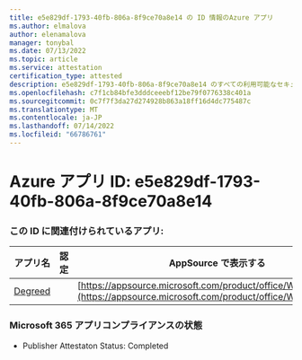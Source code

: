 ```yaml
---
title: e5e829df-1793-40fb-806a-8f9ce70a8e14 の ID 情報のAzure アプリ
ms.author: elmalova
author: elenamalova
manager: tonybal
ms.date: 07/13/2022
ms.topic: article
ms.service: attestation
certification_type: attested
description: e5e829df-1793-40fb-806a-8f9ce70a8e14 のすべての利用可能なセキュリティとコンプライアンス情報。
ms.openlocfilehash: c7f1cb84bfe3dddceeebf12be79f0776338c401a
ms.sourcegitcommit: 0c7f7f3da27d274928b863a18ff16d4dc775487c
ms.translationtype: MT
ms.contentlocale: ja-JP
ms.lasthandoff: 07/14/2022
ms.locfileid: "66786761"
---
```

# <a name="azure-app-id-e5e829df-1793-40fb-806a-8f9ce70a8e14"></a>Azure アプリ ID: e5e829df-1793-40fb-806a-8f9ce70a8e14


### <a name="apps-associated-with-this-id"></a>この ID に関連付けられているアプリ:
| **アプリ名** | **認定** | **AppSource で表示する** |
|--------------|---------------|-----------------------|
| [Degreed](../forward/WA200003252.md) |  | [https://appsource.microsoft.com/product/office/WA200003252](https://appsource.microsoft.com/product/office/WA200003252) |

### <a name="microsoft-365-app-compliance-status"></a>Microsoft 365 アプリコンプライアンスの状態
- Publisher Attestaton Status: Completed
